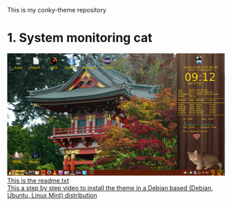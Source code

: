 This is my conky-theme repository

<h1>1. System monitoring cat </h1>
<img src="https://github.com/vpeter93/conky-themes/blob/master/Conky/Kirja/review-with-full-desktop.png">
<a href=https://github.com/vpeter93/conky-themes/blob/master/Conky/Kirja/readme.txt>This is the readme.txt</a><br>
<a href=https://www.youtube.com/watch?v=8-SdCpFgzt4>This a step by step video to install the theme in a Debian based (Debian, Ubuntu, Linux Mint) distribution</a>
